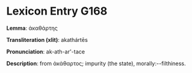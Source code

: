 # Lexicon Entry G168

**Lemma**: ἀκαθάρτης

**Transliteration (xlit)**: akathártēs

**Pronunciation**: ak-ath-ar'-tace

**Description**:
from ἀκάθαρτος; impurity (the state), morally:--filthiness.
